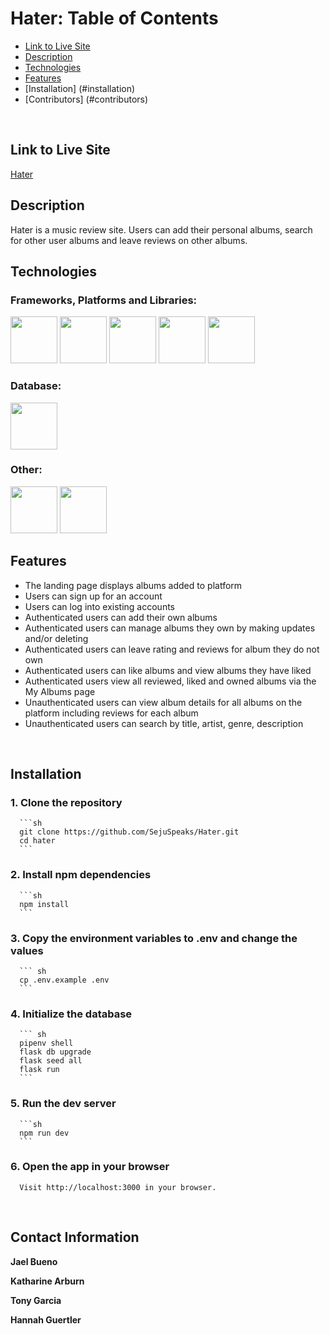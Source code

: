 # Hater: Table of Contents

- [Link to Live Site](#link-to-live-site)
- [Description](#description)
- [Technologies](#technologies)
- [Features](#features)
- [Installation] (#installation)
- [Contributors] (#contributors)

<br>

## Link to Live Site

[Hater](https://github.com/SejuSpeaks/Hater/wiki/Link-to-Live-Site)

## Description

Hater is a music review site. Users can add their personal albums, search for other user albums and leave reviews on other albums.


## Technologies

### Frameworks, Platforms and Libraries:
<img src="https://cdn.jsdelivr.net/gh/devicons/devicon@latest/icons/python/python-original.svg" style="width:75px;" />
<img src="https://cdn.jsdelivr.net/gh/devicons/devicon/icons/redux/redux-original.svg" style="width:75px;" />
<img src="https://cdn.jsdelivr.net/gh/devicons/devicon@latest/icons/flask/flask-original.svg" style="width:75px;" />
<img src="https://cdn.jsdelivr.net/gh/devicons/devicon/icons/html5/html5-plain-wordmark.svg" style="width:75px;" />
<img src="https://cdn.jsdelivr.net/gh/devicons/devicon/icons/css3/css3-plain-wordmark.svg" style="width:75px;" />


### Database:
<img src="https://cdn.jsdelivr.net/gh/devicons/devicon@latest/icons/postgresql/postgresql-plain.svg" style="width:75px;" />

### Other:
<img src="https://cdn.jsdelivr.net/gh/devicons/devicon@latest/icons/docker/docker-plain.svg" style="width:75px;" />
<img src="https://cdn.jsdelivr.net/gh/devicons/devicon/icons/vscode/vscode-original-wordmark.svg" style="width:75px;" />

<br>

## Features

- The landing page displays albums added to platform
- Users can sign up for an account
- Users can log into existing accounts
- Authenticated users can add their own albums
- Authenticated users can manage albums they own by making updates and/or deleting
- Authenticated users can leave rating and reviews for album they do not own
- Authenticated users can like albums and view albums they have liked
- Authenticated users view all reviewed, liked and owned albums via the My Albums page
- Unauthenticated users can view album details for all albums on the platform including reviews for each album
- Unauthenticated users can search by title, artist, genre, description

<br>

## Installation

   ### 1. Clone the repository
      ```sh
      git clone https://github.com/SejuSpeaks/Hater.git
      cd hater
      ```
   ### 2. Install npm dependencies
      ```sh
      npm install
      ```
   ### 3. Copy the environment variables to .env and change the values
      ``` sh
      cp .env.example .env
      ```
   ### 4. Initialize the database
      ``` sh
      pipenv shell
      flask db upgrade
      flask seed all
      flask run
      ```
   ### 5. Run the dev server
      ```sh
      npm run dev
      ```
   ### 6. Open the app in your browser

      Visit http://localhost:3000 in your browser.

<br>

## Contact Information

**Jael Bueno**

**Katharine Arburn**

**Tony Garcia**

**Hannah Guertler**
